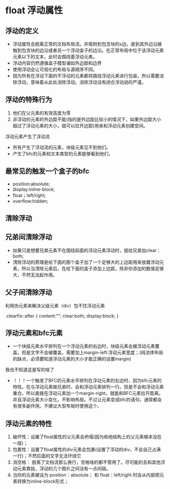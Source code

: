 # float 浮动属性

## 浮动的定义

* 浮动属性会脱离正常的文档布局流。并吸附到包含块的x边。直到其外边沿接触到包含块的边沿或者另一个浮动盒子的边沿。在正常布局中位于该浮动元素元素以下的文本，此时会围绕着浮动元素。
* 浮动内容仍然遵循盒子模型诸如外边距和边界
* 使用浮动会让可视化的布局与源顺序不同。
* 因为所有在浮动下面的不浮动的元素都将围绕浮动元素进行包装，所以需要消除浮动，意味着从此处消除浮动。消除浮动没有闭合浮动说的严谨。

## 浮动的特殊行为

1. 他们在父元素的有效高度为零
2. 非浮动的元素的外边距不能(指的是外边距比较小的情况下，如果外边距大小超过了浮动元素的大小，就可以拉开边距)用来和浮动元素创建空间。

浮动元素产生了浮动流

* 所有产生了浮动流的元素，块级元素见不到他们。
* 产生了bfc的元素和文本类型的元素能够看到他们，

## 最常见的触发一个盒子的bfc

* position:absolute;
* display:inline-block;
* float；left/right;
* overflow:hidden;

## 清除浮动

## 兄弟间清除浮动

* 如果只是想要兄弟元素不在围绕前面的浮动元素浮动时，就给兄弟加clear：both;
* 清除浮动的原理是给下面的那个盒子加了一个足够大的上边距用来放置浮动元素，所以当清除元素后，在给下面的盒子添加上边距，除非你添加的数值足够大，不然无法起作用。

## 父子间清除浮动

利用伪元素来解决父级元素（div）包不住浮动元素

.clearfix::after {
        content:"";
        clear:both;
        display:block;
}

## 浮动元素和bfc元素

* 一个块级元素水平排列在一个浮动元素的右边时，块级元素会被浮动元素覆盖，但是文字不会被覆盖，需要加上margin-left:浮动元素宽度；(纯流体布局的缺点，必须要知道浮动元素的大小才能正确的设置margin)

<!-- * 浮动实现的两列布局，下面的不浮动的div想要与浮动元素有margin

1. 如果没有清除浮动，需要设置的margin大小超过浮动元素的高度，(并且需要考虑margin塌陷的存在，否则直接把父元素带下来)
2. 如果清除了浮动，无论设置多大的margin，都不会和浮动元素产生间隔
3. 在想要不浮动的div和浮动元素之间加上一个专门用来清除浮动的div。到时候想要显示内容的div就可以正常使用margin来拉开上边距了。 -->我也不知道这是写的啥了

* ！！！一个触发了BFC的元素水平排列在浮动元素的右边时，因为bfc元素的特性。在与浮动元素做兄弟时，会和浮动元素排列一行。但是不会和浮动元素重合。所以直接在浮动元素加一个margin-right。就能和BFC元素拉开距离。并且浮动元素大小变化，不影响布局。不过让元素变成bfc的语句，通常都会有很多副作用。不建议大型布局时使用这个。

## 浮动元素的特性

1. 破坏性：设置了float属性的父元素会坍塌(因为和他结构上的父元素根本没在一层)；
2. 包裹性：设置了float属性的div元素会包裹(设置了浮动的div，不会自己占满一行)；不然后面的文字无法环绕它
3. 消空格： 脱离了文档流那么换行，空格啥的都不管用了。尽可能的去和其他浮动元素靠拢，浮动的几个图片之间没有一点间隔。
4. 当你的元素被设为 position：absolute； 和 float：left/right 时会从内部把元素转换为inline-block形式；
